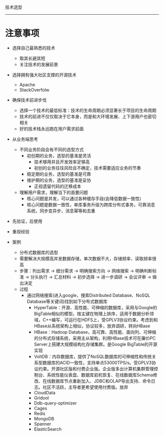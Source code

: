 技术选型

---

# 注意事项

- 选择自己最熟悉的技术
    - 取其长避其短
    - 关注技术的发展前景
    
- 选择拥有强大社区支撑的开源技术
    - Apache
    - StackOverfolw
    
- 确保技术前进步伐
    - 选择一个技术的最低标准：技术的生命周期必须显著长于项目的生命周期
    - 技术的前进不仅仅取决于它本身，而是和大环境发展、上下游用户也密切相关
    - 好的技术栈永远跑在用户需求前面
    
- 从业务端思考
    - 不同业务阶段会有不同的选型方式
        - 初创期的业务，选型的基准是灵活
            - 技术够用并且开发效率足够高
            - 初创的业务往往风险且不确定，技术需要适应业务的节奏
        - 稳定期的业务，选型的基准是可靠
        - 维护期的业务，选型的基准是妥协
            - 正视遗留代码的迁移成本
    - 理解用户需求，理解当下的首要问题
        - 核心问题是并发，可以通过各种缓存手段(会降低数据一致性)
        - 核心问题是数据一致性，单库事务升级为跨库分布式事务，可靠消息系统，同步变异步，消息幂等和去重
        
- 先验证，后使用

- 重视经验

- 案例
    - 分布式数据库的选型
    - 需要解决大规模高并发数据存储，单次数据不大，存储频率、读取频率很高
    - 步骤：列出需求 -> 细分需求 -> 明确搜索方向 -> 网络搜索 -> 明确判断标准 -> 分头执行 -> 汇总材料 -> 初步选择 -> 进一步调研 -> 会议评审 -> 做出决定
    - 过程
        - 通过网络搜索(进入google，搜索Distributed Database、NoSQL Database等关键词)找到如下分布式数据库
            - HyperTable：开源、高性能、可伸缩的数据库，采用与Google的BigTable相似的模型。按主键在物理上排序，适用于数据分析领域，C++编写，可运行在HDFS上，受GPLV3协议约束。考虑到和HBase从系统架构上相似，协议较多，放弃调研，转向HBase
            - HBase：Hadoop Database，高可靠、高性能、面向列、可伸缩的分布式存储系统，采用主从架构，利用HBase技术可在廉价PC Server上搭建大规模结构化存储集群。是Google BigTable的开源实现
            - VoltDB：内存数据库，提供了NoSQL数据库的可伸缩性和传统关系型数据库的ACID一致性，支持单点53000TPS/s。受GPLV3协议约束。开源社区版和付费企业版。企业版多出计算机集群管理控制台、系统性能仪表盘、数据库宕机恢复、在线数据库Schema修改、在线数据库节点重新加入、JDBC和OLAP导出支持、命令日志。社区不活跃，主导者更希望使用付费版。放弃
            - CloudData
            - Gridool
            - Ddb-query-optimizer
            - Cages
            - Redis
            - MongoDB
            - Spanner
            - ElasticSearch
            
    
        
